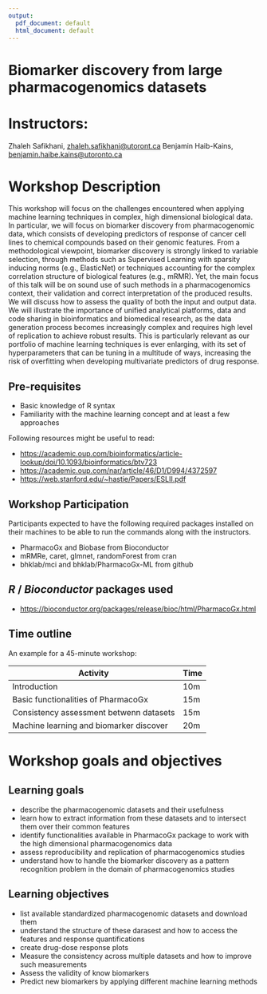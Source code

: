 ```yaml
---
output:
  pdf_document: default
  html_document: default
---
```

# Biomarker discovery from large pharmacogenomics datasets

# Instructors:
Zhaleh Safikhani, zhaleh.safikhani@utoront.ca
Benjamin Haib-Kains, benjamin.haibe.kains@utoronto.ca

# Workshop Description

This workshop will focus on the challenges encountered when applying machine learning techniques in complex, high dimensional biological data. In particular, we will focus on biomarker discovery from pharmacogenomic data, which consists of developing predictors of response of cancer cell lines to chemical compounds based on their genomic features. From a methodological viewpoint, biomarker discovery is strongly linked to variable selection, through methods such as Supervised Learning with sparsity inducing norms (e.g., ElasticNet) or techniques accounting for the complex correlation structure of biological features (e.g., mRMR). Yet, the main focus of this talk will be on sound use of such methods in a pharmacogenomics context, their validation and correct interpretation of the produced results. We will discuss how to assess the quality of both the input and output data. We will illustrate the importance of unified analytical platforms, data and code sharing in bioinformatics and biomedical research, as the data generation process becomes increasingly complex and requires high level of replication to achieve robust results. This is particularly relevant as our portfolio of machine learning techniques is ever enlarging, with its set of hyperparameters that can be tuning in a multitude of ways, increasing the risk of overfitting when developing multivariate predictors of drug response.

## Pre-requisites

* Basic knowledge of R syntax
* Familiarity with the machine learning concept and at least a  few approaches

Following resources might be useful to read:

* https://academic.oup.com/bioinformatics/article-lookup/doi/10.1093/bioinformatics/btv723
* https://academic.oup.com/nar/article/46/D1/D994/4372597
* https://web.stanford.edu/~hastie/Papers/ESLII.pdf


## Workshop Participation

Participants expected to have the following required packages installed on their machines to be able to run the commands along with the instructors.
* PharmacoGx and Biobase from Bioconductor
* mRMRe, caret, glmnet, randomForest from cran
* bhklab/mci and bhklab/PharmacoGx-ML from github

## _R_ / _Bioconductor_ packages used

* https://bioconductor.org/packages/release/bioc/html/PharmacoGx.html


## Time outline

An example for a 45-minute workshop:

| Activity                                    | Time |
|---------------------------------------------|------|
| Introduction                                | 10m  |
| Basic functionalities of PharmacoGx         | 15m  |
| Consistency assessment betwenn datasets     | 15m  |
| Machine learning and biomarker discover     | 20m  |

# Workshop goals and objectives

## Learning goals

* describe the pharmacogenomic datasets and their usefulness
* learn how to extract information from these datasets and to intersect them over their common features
* identify functionalities available in PharmacoGx package to work with the high dimensional pharmacogenomics data
* assess reproducibility and replication of pharmacogenomics studies
* understand how to handle the biomarker discovery as a pattern recognition problem in the domain of pharmacogenomics studies

## Learning objectives

* list available standardized pharmacogenomic datasets and download them
* understand the structure of these darasest and how to access the features and response quantifications
* create drug-dose response plots
* Measure the consistency across multiple datasets and how to improve such measurements
* Assess the validity of know biomarkers 
* Predict new biomarkers by applying different machine learning methods
